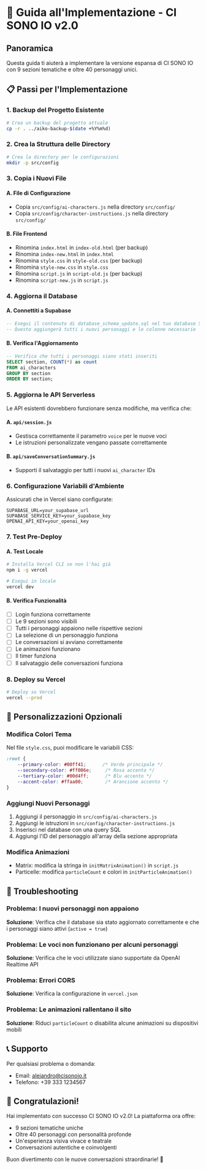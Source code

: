 # 🚀 Guida all'Implementazione - CI SONO IO v2.0

## Panoramica
Questa guida ti aiuterà a implementare la versione espansa di CI SONO IO con 9 sezioni tematiche e oltre 40 personaggi unici.

## 📋 Passi per l'Implementazione

### 1. Backup del Progetto Esistente
```bash
# Crea un backup del progetto attuale
cp -r . ../aiko-backup-$(date +%Y%m%d)
```

### 2. Crea la Struttura delle Directory
```bash
# Crea la directory per le configurazioni
mkdir -p src/config
```

### 3. Copia i Nuovi File

#### A. File di Configurazione
- Copia `src/config/ai-characters.js` nella directory `src/config/`
- Copia `src/config/character-instructions.js` nella directory `src/config/`

#### B. File Frontend
- Rinomina `index.html` in `index-old.html` (per backup)
- Rinomina `index-new.html` in `index.html`
- Rinomina `style.css` in `style-old.css` (per backup)
- Rinomina `style-new.css` in `style.css`
- Rinomina `script.js` in `script-old.js` (per backup)
- Rinomina `script-new.js` in `script.js`

### 4. Aggiorna il Database

#### A. Connettiti a Supabase
```sql
-- Esegui il contenuto di database_schema_update.sql nel tuo database Supabase
-- Questo aggiungerà tutti i nuovi personaggi e le colonne necessarie
```

#### B. Verifica l'Aggiornamento
```sql
-- Verifica che tutti i personaggi siano stati inseriti
SELECT section, COUNT(*) as count 
FROM ai_characters 
GROUP BY section 
ORDER BY section;
```

### 5. Aggiorna le API Serverless

Le API esistenti dovrebbero funzionare senza modifiche, ma verifica che:

#### A. `api/session.js`
- Gestisca correttamente il parametro `voice` per le nuove voci
- Le istruzioni personalizzate vengano passate correttamente

#### B. `api/saveConversationSummary.js`
- Supporti il salvataggio per tutti i nuovi `ai_character` IDs

### 6. Configurazione Variabili d'Ambiente

Assicurati che in Vercel siano configurate:
```
SUPABASE_URL=your_supabase_url
SUPABASE_SERVICE_KEY=your_supabase_key
OPENAI_API_KEY=your_openai_key
```

### 7. Test Pre-Deploy

#### A. Test Locale
```bash
# Installa Vercel CLI se non l'hai già
npm i -g vercel

# Esegui in locale
vercel dev
```

#### B. Verifica Funzionalità
- [ ] Login funziona correttamente
- [ ] Le 9 sezioni sono visibili
- [ ] Tutti i personaggi appaiono nelle rispettive sezioni
- [ ] La selezione di un personaggio funziona
- [ ] Le conversazioni si avviano correttamente
- [ ] Le animazioni funzionano
- [ ] Il timer funziona
- [ ] Il salvataggio delle conversazioni funziona

### 8. Deploy su Vercel

```bash
# Deploy su Vercel
vercel --prod
```

## 🎨 Personalizzazioni Opzionali

### Modifica Colori Tema
Nel file `style.css`, puoi modificare le variabili CSS:
```css
:root {
    --primary-color: #00ff41;      /* Verde principale */
    --secondary-color: #ff006e;     /* Rosa accento */
    --tertiary-color: #00d4ff;      /* Blu accento */
    --accent-color: #ffaa00;        /* Arancione accento */
}
```

### Aggiungi Nuovi Personaggi
1. Aggiungi il personaggio in `src/config/ai-characters.js`
2. Aggiungi le istruzioni in `src/config/character-instructions.js`
3. Inserisci nel database con una query SQL
4. Aggiungi l'ID del personaggio all'array della sezione appropriata

### Modifica Animazioni
- Matrix: modifica la stringa in `initMatrixAnimation()` in `script.js`
- Particelle: modifica `particleCount` e colori in `initParticleAnimation()`

## 🐛 Troubleshooting

### Problema: I nuovi personaggi non appaiono
**Soluzione**: Verifica che il database sia stato aggiornato correttamente e che i personaggi siano attivi (`active = true`)

### Problema: Le voci non funzionano per alcuni personaggi
**Soluzione**: Verifica che le voci utilizzate siano supportate da OpenAI Realtime API

### Problema: Errori CORS
**Soluzione**: Verifica la configurazione in `vercel.json`

### Problema: Le animazioni rallentano il sito
**Soluzione**: Riduci `particleCount` o disabilita alcune animazioni su dispositivi mobili

## 📞 Supporto

Per qualsiasi problema o domanda:
- Email: alejandro@cisonoio.it
- Telefono: +39 333 1234567

## 🎉 Congratulazioni!

Hai implementato con successo CI SONO IO v2.0! La piattaforma ora offre:
- 9 sezioni tematiche uniche
- Oltre 40 personaggi con personalità profonde
- Un'esperienza visiva vivace e teatrale
- Conversazioni autentiche e coinvolgenti

Buon divertimento con le nuove conversazioni straordinarie! 🌟 